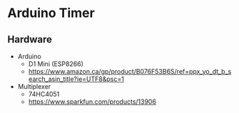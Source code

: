 # Arduino Timer

## Hardware

- Arduino
  - D1 Mini (ESP8266)
  - https://www.amazon.ca/gp/product/B076F53B6S/ref=ppx_yo_dt_b_search_asin_title?ie=UTF8&psc=1
- Multiplexer
  - 74HC4051
  - https://www.sparkfun.com/products/13906
